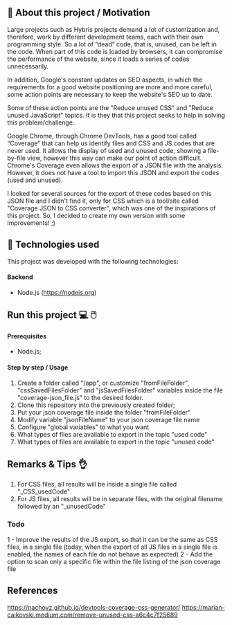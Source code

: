 ## :page_with_curl: About this project / Motivation
Large projects such as Hybris projects demand a lot of customization and, therefore, work by different development teams, each with their own programming style. So a lot of “dead” code, that is, unused, can be left in the code. When part of this code is loaded by browsers, it can compromise the performance of the website, since it loads a series of codes unnecessarily.

In addition, Google's constant updates on SEO aspects, in which the requirements for a good website positioning are more and more careful, some action points are necessary to keep the website's SEO up to date.

Some of these action points are the "Reduce unused CSS" and "Reduce unused JavaScript" topics. It is they that this project seeks to help in solving this problem/challenge.

Google Chrome, through Chrome DevTools, has a good tool called “Coverage” that can help us identify files and CSS and JS codes that are never used. It allows the display of used and unused code, showing a file-by-file view, however this way can make our point of action difficult. Chrome's Coverage even allows the export of a JSON file with the analysis. However, it does not have a tool to import this JSON and export the codes (used and unused).

I looked for several sources for the export of these codes based on this JSON file and I didn't find it, only for CSS which is a tool/site called "Coverage JSON to CSS converter", which was one of the inspirations of this project. So, I decided to create my own version with some improvements! ;)


## :rocket: Technologies used

This project was developed with the following technologies:

#### Backend
* Node.js (https://nodejs.org)


## Run this project :computer: :computer_mouse:
#### Prerequisites
- Node.js;


#### Step by step / Usage

1. Create a folder called "/app", or customize "fromFileFolder", "cssSavedFilesFolder" and "jsSavedFilesFolder" variables inside the file "coverage-json_file.js" to the desired folder.
2. Clone this repository into the previously created folder;
3. Put your json coverage file inside the folder "fromFileFolder"
4. Modify variable "jsonFileName" to your json coverage file name
5. Configure "global variables" to what you want
6. What types of files are available to export in the topic "used code"
7. What types of files are available to export in the topic "unused code"


## Remarks & Tips :ok_hand:
1. For CSS files, all results will be inside a single file called "_CSS_usedCode"
2. For JS files, all results will be in separate files, with the original filename followed by an "_unusedCode"


### Todo
1 - Improve the results of the JS export, so that it can be the same as CSS files, in a single file (today, when the export of all JS files in a single file is enabled, the names of each file do not behave as expected)
2 - Add the option to scan only a specific file within the file listing of the json coverage file

## References
https://nachovz.github.io/devtools-coverage-css-generator/
https://marian-caikovski.medium.com/remove-unused-css-a6c4c7f25689
